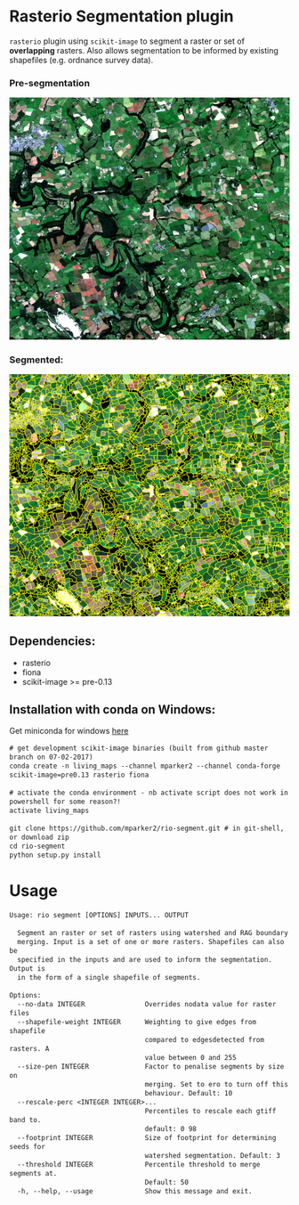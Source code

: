 # Rasterio Segmentation plugin

`rasterio` plugin using `scikit-image` to segment a raster or set of **overlapping** rasters.
Also allows segmentation to be informed by existing shapefiles (e.g.  ordnance survey data).

### Pre-segmentation
![Devon](imgs/devon.png)

### Segmented:
![Devon segments](imgs/devon_segs.png)

## Dependencies:

* rasterio
* fiona
* scikit-image >= pre-0.13

## Installation with conda on Windows:

Get miniconda for windows [here](https://repo.continuum.io/miniconda/Miniconda3-latest-Windows-x86_64.exe)

```
# get development scikit-image binaries (built from github master branch on 07-02-2017) 
conda create -n living_maps --channel mparker2 --channel conda-forge scikit-image=pre0.13 rasterio fiona

# activate the conda environment - nb activate script does not work in powershell for some reason?!
activate living_maps

git clone https://github.com/mparker2/rio-segment.git # in git-shell, or download zip
cd rio-segment
python setup.py install
```

# Usage

```
Usage: rio segment [OPTIONS] INPUTS... OUTPUT

  Segment an raster or set of rasters using watershed and RAG boundary
  merging. Input is a set of one or more rasters. Shapefiles can also be
  specified in the inputs and are used to inform the segmentation. Output is
  in the form of a single shapefile of segments.

Options:
  --no-data INTEGER               Overrides nodata value for raster files
  --shapefile-weight INTEGER      Weighting to give edges from shapefile
                                  compared to edgesdetected from rasters. A
                                  value between 0 and 255
  --size-pen INTEGER              Factor to penalise segments by size on
                                  merging. Set to ero to turn off this
                                  behaviour. Default: 10
  --rescale-perc <INTEGER INTEGER>...
                                  Percentiles to rescale each gtiff band to.
                                  default: 0 98
  --footprint INTEGER             Size of footprint for determining seeds for
                                  watershed segmentation. Default: 3
  --threshold INTEGER             Percentile threshold to merge segments at.
                                  Default: 50
  -h, --help, --usage             Show this message and exit.

```
